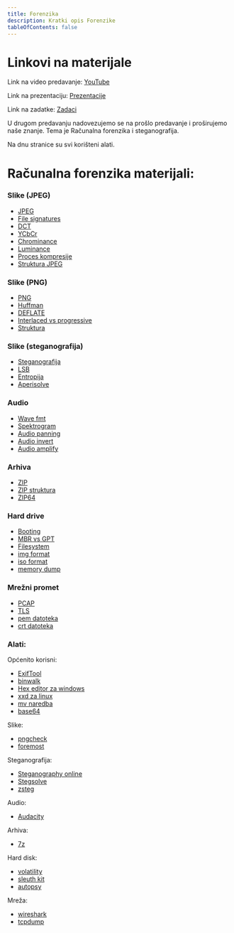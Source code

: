 ```yaml
---
title: Forenzika
description: Kratki opis Forenzike
tableOfContents: false
---
```


# Linkovi na materijale

Link na video predavanje: [YouTube](https://youtu.be/7S2wm2U1LWA?si=uIbXzphq4yCv0gZ9)

Link na prezentaciju: [Prezentacije](https://drive.google.com/file/d/19R5cayhHcnw5KZaDYb5U2TNPcP84hMZH/view?usp=sharing)

Link na zadatke: [Zadaci](https://drive.google.com/file/d/1DxLFBXthLISq6wfPnAsVRmjGk_WLYNTq/view?usp=sharing)

U drugom predavanju nadovezujemo se na prošlo predavanje i proširujemo naše znanje. Tema je Računalna forenzika i steganografija.

Na dnu stranice su svi korišteni alati.

# Računalna forenzika materijali:

### Slike (JPEG)

- [JPEG](https://en.wikipedia.org/wiki/JPEG)
- [File signatures](https://www.garykessler.net/library/file_sigs.html)
- [DCT](https://users.cs.cf.ac.uk/dave/Multimedia/node231.html)
- [YCbCr](https://en.wikipedia.org/wiki/YCbCr)
- [Chrominance](https://en.wikipedia.org/wiki/Chrominance)
- [Luminance](https://en.wikipedia.org/wiki/Luminance)
- [Proces kompresije](https://www.thewebmaster.com/jpeg-definitive-guide)
- [Struktura JPEG](https://metacpan.org/dist/Image-MetaData-JPEG/view/lib/Image/MetaData/JPEG/Structures.pod)

### Slike (PNG)

- [PNG](https://en.wikipedia.org/wiki/PNG)
- [Huffman](https://en.wikipedia.org/wiki/Huffman_coding)
- [DEFLATE](https://en.wikipedia.org/wiki/Deflate)
- [Interlaced vs progressive](https://www.studiobinder.com/blog/interlaced-vs-progressive-scan/)
- [Struktura](https://medium.com/@0xwan/png-structure-for-beginner-8363ce2a9f73)

### Slike (steganografija)

- [Steganografija](https://www.freecodecamp.org/news/what-is-steganography-hide-data-inside-data/)
- [LSB](https://en.wikipedia.org/wiki/Bit_numbering)
- [Entropija](https://reverseengineering.stackexchange.com/questions/21555/what-is-an-entropy-graph)
- [Aperisolve](https://www.aperisolve.com)

### Audio

- [Wave fmt](http://soundfile.sapp.org/doc/WaveFormat/)
- [Spektrogram](https://en.wikipedia.org/wiki/Spectrogram)
- [Audio panning](https://en.wikipedia.org/wiki/Panning_(audio))
- [Audio invert](https://manual.audacityteam.org/man/invert.html)
- [Audio amplify](https://manual.audacityteam.org/man/amplify.html)

### Arhiva

- [ZIP](https://en.wikipedia.org/wiki/ZIP_(file_format))
- [ZIP struktura](https://users.cs.jmu.edu/buchhofp/forensics/formats/pkzip.html)
- [ZIP64](https://superuser.com/questions/1672680/difference-between-zip-and-zip64)

### Hard drive

- [Booting](https://en.wikipedia.org/wiki/Booting#Pre_integrated-circuit-ROM_examples)
- [MBR vs GPT](https://www.freecodecamp.org/news/mbr-vs-gpt-whats-the-difference-between-an-mbr-partition-and-a-gpt-partition-solved/)
- [Filesystem](https://en.wikipedia.org/wiki/File_system)
- [img format](https://en.wikipedia.org/wiki/IMG_(file_format))
- [iso format](https://www.freecodecamp.org/news/what-is-an-iso-file-explained-in-plain-english/)
- [memory dump](https://www.forensicfocus.com/articles/memory-dump-formats/)

### Mrežni promet

- [PCAP](https://www.solarwinds.com/resources/it-glossary/pcap#)
- [TLS](https://en.wikipedia.org/wiki/Transport_Layer_Security)
- [pem datoteka](https://serverfault.com/questions/9708/what-is-a-pem-file-and-how-does-it-differ-from-other-openssl-generated-key-file)
- [crt datoteka](https://serverfault.com/questions/224122/what-is-crt-and-key-files-and-how-to-generate-them)

### Alati: 

Općenito korisni:
- [ExifTool](https://exiftool.org)
- [binwalk](https://github.com/ReFirmLabs/binwalk)
- [Hex editor za windows](https://mh-nexus.de/en/hxd/)
- [xxd za linux](https://manpages.org/xxd)
- [mv naredba](https://linux.die.net/man/1/mv) 
- [base64](https://linux.die.net/man/1/base64)

Slike: 
- [pngcheck](http://www.libpng.org/pub/png/apps/pngcheck.html)
- [foremost](https://www.kali.org/tools/foremost/)

Steganografija:
- [Steganography online](https://stylesuxx.github.io/steganography/)
- [Stegsolve](https://wiki.bi0s.in/steganography/stegsolve/)
- [zsteg](https://github.com/zed-0xff/zsteg)

Audio:
- [Audacity](https://www.audacityteam.org)

Arhiva:
- [7z](https://gcore.com/learning/how-to-extract-7z-files-linux/)

Hard disk:
- [volatility](https://volatilityfoundation.org)
- [sleuth kit](https://www.sleuthkit.org)
- [autopsy](https://www.autopsy.com)

Mreža:
- [wireshark](https://www.wireshark.org)
- [tcpdump](https://www.tcpdump.org)